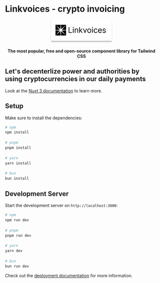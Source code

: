 # Linkvoices - crypto invoicing

<div align="center">

![Linkvoices](https://github.com/babakzy/linkvoices/blob/main/assets/images/linkvoice-logo-bg.png?raw=true)

**The most popular, free and open-source component library for Tailwind CSS**


</div>

## Let's decenterlize power and authorities by using cryptocurrencies in our daily payments
Look at the [Nuxt 3 documentation](https://nuxt.com/docs/getting-started/introduction) to learn more.

## Setup

Make sure to install the dependencies:

```bash
# npm
npm install

# pnpm
pnpm install

# yarn
yarn install

# bun
bun install
```

## Development Server

Start the development server on `http://localhost:3000`:

```bash
# npm
npm run dev

# pnpm
pnpm run dev

# yarn
yarn dev

# bun
bun run dev
```

Check out the [deployment documentation](https://nuxt.com/docs/getting-started/deployment) for more information.
